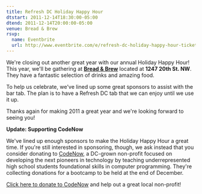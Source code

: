 ```yaml
---
title: Refresh DC Holiday Happy Hour
dtstart: 2011-12-14T18:30:00-05:00
dtend: 2011-12-14T20:00:00-05:00
venue: Bread & Brew
rsvp:
  name: Eventbrite
  url: http://www.eventbrite.com/e/refresh-dc-holiday-happy-hour-tickets-2586393974
---
```


We're closing out another great year with our annual Holiday Happy Hour! This year, we'll be gathering at **[Bread & Brew](http://breadandbrew.com/)** located at **1247 20th St. NW**. They have a fantastic selection of drinks and amazing food.

To help us celebrate, we've lined up some great sponsors to assist with the bar tab. The plan is to have a Refresh DC tab that we can enjoy until we use it up.

Thanks again for making 2011 a great year and we're looking forward to seeing you!

**Update: Supporting CodeNow**

We've lined up enough sponsors to make the Holiday Happy Hour a great time. If you're still interested in sponsoring, though, we ask instead that you consider donating to [CodeNow](http://codenow.eventbrite.com/?discount=refreshdc), a DC-grown non-profit focused on developing the next pioneers in technology by teaching underrepresented high school students foundational skills in computer programming. They're collecting donations for a bootcamp to be held at the end of December.

[Click here to donate to CodeNow](http://codenow.eventbrite.com/?discount=refreshdc) and help out a great local non-profit!